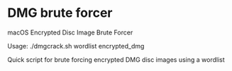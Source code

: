 # DMG brute forcer 
 macOS Encrypted Disc Image Brute Forcer

 Usage: ./dmgcrack.sh wordlist encrypted_dmg

 Quick script for brute forcing encrypted DMG disc images using a wordlist
